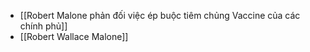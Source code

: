 - [[Robert Malone phản đối việc ép buộc tiêm chủng Vaccine của các chính phủ]]
- [[Robert Wallace Malone]]
